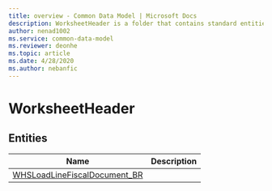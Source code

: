 ```yaml
---
title: overview - Common Data Model | Microsoft Docs
description: WorksheetHeader is a folder that contains standard entities related to the Common Data Model.
author: nenad1002
ms.service: common-data-model
ms.reviewer: deonhe
ms.topic: article
ms.date: 4/28/2020
ms.author: nebanfic
---
```


# WorksheetHeader


## Entities

|Name|Description|
|---|---|
|[WHSLoadLineFiscalDocument_BR](WHSLoadLineFiscalDocument_BR.md)||
